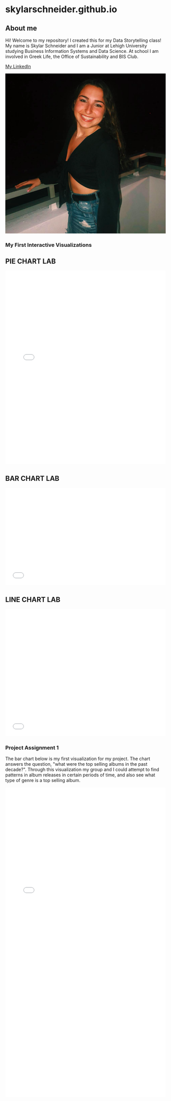 # skylarschneider.github.io
## About me

Hi! Welcome to my repository! I created this for my Data Storytelling class! My name is Skylar Schneider and I am a Junior at Lehigh University studying Business Information Systems and Data Science. At school I am involved in Greek Life, the Office of Sustainability and BIS Club. 

[My LinkedIn](https://www.linkedin.com/in/skylarschneider98/) 


![image](https://github.com/skylarschneider/skylarschneider.github.io/blob/master/Screen%20Shot%202019-01-31%20at%209.56.54%20AM.png?raw=true)


### My First Interactive Visualizations

## PIE CHART LAB
<iframe title="Chart: 2017 Lehigh University Undergraduate Enrollment" aria-describedby="The pie chart shows the percentages of undergraduate enrollment in the six colleges at Lehigh University in 2017. College of Arts and Sciences had the largest enrollment among all." id="datawrapper-chart-2L46E" src="//datawrapper.dwcdn.net/2L46E/1/" scrolling="no" frameborder="0" style="width: 0; min-width: 100% !important;" height="608"></iframe><script type="text/javascript">!function(){"use strict";window.addEventListener("message",function(a){if(void 0!==a.data["datawrapper-height"])for(var t in a.data["datawrapper-height"]){var e=document.getElementById("datawrapper-chart-"+t);e&&(e.style.height=a.data["datawrapper-height"][t]+"px")}})}();</script>

## BAR CHART LAB
<iframe title="Chart: 2017 Lehigh University Undergraduate Enrollment" aria-describedby="The bar chart shows the percentages of undergraduate enrollment in the six colleges at Lehigh University in 2017. College of Arts and Sciences had the largest enrollment among all." id="datawrapper-chart-2L46E" src="//datawrapper.dwcdn.net/2L46E/2/" scrolling="no" frameborder="0" style="width: 0; min-width: 100% !important;" height="306"></iframe><script type="text/javascript">!function(){"use strict";window.addEventListener("message",function(a){if(void 0!==a.data["datawrapper-height"])for(var t in a.data["datawrapper-height"]){var e=document.getElementById("datawrapper-chart-"+t);e&&(e.style.height=a.data["datawrapper-height"][t]+"px")}})}();</script>

## LINE CHART LAB
<iframe title="Chart: College Enrollment at Lehigh University 2007-2017" aria-describedby="The enrollment in the College of Engineering had increased significantly over the past few years. Each data point shows and percentage of students in each college out of all students. " id="datawrapper-chart-I5fml" src="//datawrapper.dwcdn.net/I5fml/1/" scrolling="no" frameborder="0" style="width: 0; min-width: 100% !important;" height="400"></iframe><script type="text/javascript">!function(){"use strict";window.addEventListener("message",function(a){if(void 0!==a.data["datawrapper-height"])for(var t in a.data["datawrapper-height"]){var e=document.getElementById("datawrapper-chart-"+t);e&&(e.style.height=a.data["datawrapper-height"][t]+"px")}})}();</script>



### Project Assignment 1
The bar chart below is my first visualization for my project. The chart answers the question, "what were the top selling albums in the past decade?". Through this visualization my group and I could attempt to find patterns in album releases in certain periods of time, and also see what type of genre is a top selling album.

<iframe title="Chart: Best Selling Albums from 2000-Present" aria-describedby="A bar chart showing the top-selling albums in the past 18 years and their sales. " id="datawrapper-chart-pfoHv" src="//datawrapper.dwcdn.net/pfoHv/2/" scrolling="no" frameborder="0" style="width: 0; min-width: 100% !important;" height="973"></iframe><script type="text/javascript">!function(){"use strict";window.addEventListener("message",function(a){if(void 0!==a.data["datawrapper-height"])for(var t in a.data["datawrapper-height"]){var e=document.getElementById("datawrapper-chart-"+t);e&&(e.style.height=a.data["datawrapper-height"][t]+"px")}})}();</script>

